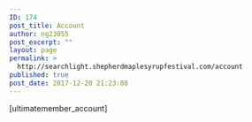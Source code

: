 ```yaml
---
ID: 174
post_title: Account
author: ng23055
post_excerpt: ""
layout: page
permalink: >
  http://searchlight.shepherdmaplesyrupfestival.com/account
published: true
post_date: 2017-12-20 21:23:08
---
```

[ultimatemember_account]